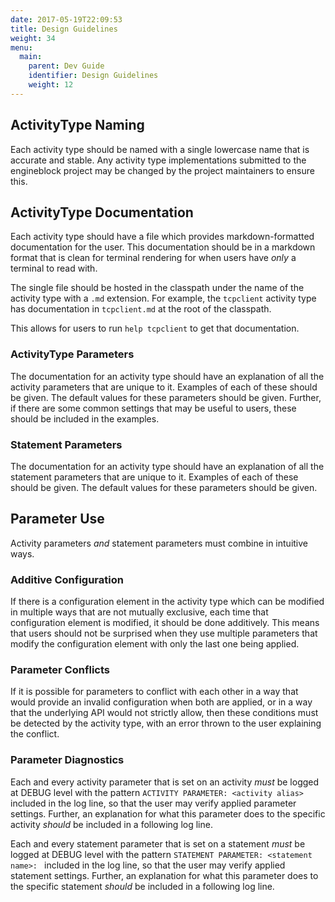 ```yaml
---
date: 2017-05-19T22:09:53
title: Design Guidelines
weight: 34
menu:
  main:
    parent: Dev Guide
    identifier: Design Guidelines
    weight: 12
---
```


## ActivityType Naming

Each activity type should be named with a single lowercase name that is accurate and stable. Any activity type
implementations submitted to the engineblock project may be changed by the project maintainers to ensure this.

## ActivityType Documentation

Each activity type should have a file which provides markdown-formatted documentation for the user. This documentation
should be in a markdown format that is clean for terminal rendering for when users have *only* a terminal to read
with.

The single file should be hosted in the classpath under the name of the activity type with a `.md` extension. For example,
the `tcpclient` activity type has documentation in `tcpclient.md` at the root of the classpath.

This allows for users to run `help tcpclient` to get that documentation.

### ActivityType Parameters

The documentation for an activity type should have an explanation of all the activity parameters that are unique to it.
Examples of each of these should be given. The default values for these parameters should be given. Further, if
there are some common settings that may be useful to users, these should be included in the examples.

### Statement Parameters

The documentation for an activity type should have an explanation of all the statement parameters that are unique to it.
Examples of each of these should be given. The default values for these parameters should be given. 
 
## Parameter Use

Activity parameters *and* statement parameters must combine in intuitive ways.

### Additive Configuration

If there is a configuration element in the activity type which can be modified in multiple ways that are not mutually exclusive, each time that
configuration element is modified, it should be done additively. This means that users should not be surprised when
they use multiple parameters that modify the configuration element with only the last one being applied. 

### Parameter Conflicts

If it is possible for parameters to conflict with each other in a way that would provide an invalid configuration when both are applied,
or in a way that the underlying API would not strictly allow, then these conditions must be detected by the activity type, with
an error thrown to the user explaining the conflict.

### Parameter Diagnostics

Each and every activity parameter that is set on an activity *must* be logged at DEBUG level with the 
pattern `ACTIVITY PARAMETER: <activity alias>` included in the log line, so that the user may verify applied parameter settings.
Further, an explanation for what this parameter does to the specific activity *should* be included in a following log line.

Each and every statement parameter that is set on a statement *must* be logged at DEBUG level with the
pattern `STATEMENT PARAMETER: <statement name>: ` included in the log line, so that the user may verify applied statement settings.
Further, an explanation for what this parameter does to the specific statement *should* be included in a following log line.

  

